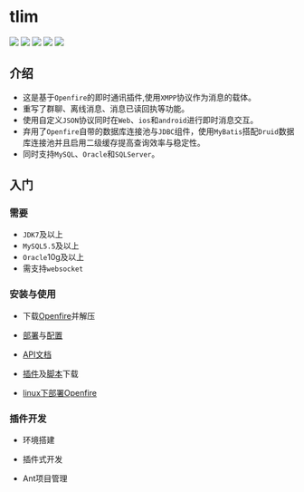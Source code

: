 # tlim
<div align="left">

[![](https://img.shields.io/badge/%E6%9C%80%E6%96%B0%E6%96%87%E6%A1%A3-v2.2.0-brightgreen.svg)](https://github.com/GepengCn/tlim/blob/master/README.md)
[![](https://img.shields.io/badge/%E4%B8%8B%E8%BD%BD-Openfire-yellowgreen.svg)](https://github.com/GepengCn/tlim/releases/download/v1.3/openfire.zip)
[![](https://img.shields.io/badge/%E6%B6%88%E6%81%AF%E7%B1%BB%E5%9E%8B-msg__type-orange.svg)](https://github.com/GepengCn/tlim/blob/master/src/MESSAGE_TYPE.md)
[![](https://img.shields.io/badge/%E6%97%A7%E7%89%88%E6%96%87%E6%A1%A3-v1.3.0-lightgrey.svg)](https://github.com/GepengCn/tlim/blob/master/src/old/README.md)
[![](https://img.shields.io/badge/demo-coolweb.club-blue.svg)](http://coolweb.club/cap-aco/views/aco/webim/demo/webclient.html)

</div>

## 介绍


- 这是基于`Openfire`的即时通讯插件,使用`XMPP`协议作为消息的载体。
- 重写了群聊、离线消息、消息已读回执等功能。
- 使用自定义`JSON`协议同时在`Web`、`ios`和`android`进行即时消息交互。
- 弃用了`Openfire`自带的数据库连接池与`JDBC`组件，使用`MyBatis`搭配`Druid`数据库连接池并且启用二级缓存提高查询效率与稳定性。
- 同时支持`MySQL`、`Oracle`和`SQLServer`。

## 入门

### 需要
- `JDK7`及以上
- `MySQL5.5`及以上
- `Oracle`10g及以上
- 需支持`websocket`

### 安装与使用

- 下载[Openfire][DOWNLOAD_OPENFIRE]并解压

- [部署][DEPLOY]与[配置][XMLPROPERTY]

- [API文档][DETAIL]

- [插件][DOWNLOAD_TLIM]及[脚本][DOWNLOAD_SQL]下载

- [linux下部署Openfire][UBUNTU_DEPLOY]


### 插件开发

- 环境搭建

- 插件式开发

- Ant项目管理


[openfire]:https://github.com/GepengCn/tlim/blob/master/images/openfire.png?raw=true

[symbol]:https://github.com/GepengCn/tlim/blob/master/images/tlim.png?raw=true

[oldDoc]:https://github.com/GepengCn/tlim/blob/master/src/old/README.md

[DEPLOY]:https://github.com/GepengCn/tlim/blob/master/src/CAP_DEPLOY.md

[DOWNLOAD_OPENFIRE]:https://github.com/GepengCn/tlim/releases/download/v1.3/openfire.zip
[DOWNLOAD_TLIM]:https://github.com/GepengCn/tlim/releases/download/v1.3_plugin/tlim.zip
[DOWNLOAD_SQL]:https://github.com/GepengCn/tlim/releases/download/v1.2_sql/database.zip
[SIMPLE_DEMO]:http://coolweb.club/cap-aco/views/aco/webim/demo/webclient.html
[XMLPROPERTY]:https://github.com/GepengCn/tlim/blob/master/XMLPROPERTY.md
[DETAIL]:https://github.com/GepengCn/tlim/blob/master/DETAIL.md
[UBUNTU_DEPLOY]:https://github.com/GepengCn/tlim/blob/master/DEPLOY.md
